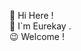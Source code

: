  👋 Hi Here !\
 🤔 I`m Eurekay .\
 😉 Welcome !
<!---
eurekaylj/eurekaylj is a ✨ special ✨ repository because its `README.md` (this file) appears on your GitHub profile.
You can click the Preview link to take a look at your changes.
--->
